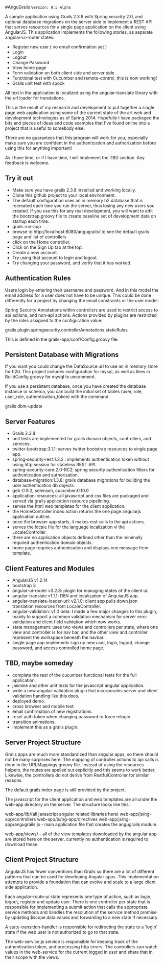 #AnguGrails
`Version: 0.5 Alpha`

A sample application using Grails 2.3.8 with Spring security 2.0, and optional database migrations on the server side to implement a REST API
that serves resources for a single page application on the client using AngularJS. This application implements the following
stories, as separate angular-ui-router states:

  * Register new user ( no email confirmation yet )
  * Login
  * Logout
  * Change Password
  * View home page
  * Form validation on both client side and server side.
  * Functional test with Cucumber and remote-control, this is now working!
  * Grails unit test with spock

All text in the application is localized using the angular-translate library with the url loader for
translations. 

This is the result of my research and development to put together a single page web application using some of the current
state of the art web and development technologies as of Spring 2014. Hopefully I have packaged the bits and pieces of
ideas and code examples that I've found online into a project that is useful to somebody else.


There are no guarantees that this program will work for you, especially make sure you are confident in the authentication and authorization 
before using this for anything important!

As I have time, or if I have time, I will implement the TBD section. Any feedback is welcome.


Try it out
-----------

  * Make sure you have grails 2.3.8 installed and working locally.
  * Clone this github project to your local environment.
  * The default configuration uses an in memory h2 database that is recreated each time you run the server,
    thus losing any new users you created. If you use this for any real development, you will want to edit
    the bootstrap.groovy file to create baseline set of development data on startup each time.
  * grails run-app
  * browse to http://localhost:8080/angugrails/ to see the default grails page and list of controllers
  * click on the Home controller.
  * Click on the Sign Up tab at the top.
  * Create a new account.
  * Try using that account to login and logout.
  * Try changing your password, and verify that it has worked.


Authentication Rules
--------------------

Users login by entering their username and password. And in this model the email address for a user does not have
to be unique. This could be done differently for a project by changing the email constraints or the user model.

Spring Security Annotations within controllers are used to restrict access to api actions, and non-api actions.
Actions provided by plugins are restricted by the roles assigned to the configuration value:

grails.plugin.springsecurity.controllerAnnotations.staticRules

This is defined in the grails-app/conf/Config.groovy file.


Persistent Database with Migrations
-----------------------------------

If you want you could change the DataSource url to use an in memory store for h2d. This project includes configuration
for mysql, as well as lines in BuildConfig.groovy for mysql to uncomment.

If you use a persistent database, once you have created the database instance or schema, you can build the
initial set of tables (user, role, user_role, authentication_token) with the command:

grails dbm-update



Server Features
----------------

  * Grails 2.3.8
  * unit tests are implemented for grails domain objects, controllers, and services.
  * twitter-bootstrap:3.1.1: serves twitter bootstrap resources to single page app.
  * spring-security-rest:1.3.2 : implements authentication token without using http session for stateless REST API.
  * spring-security-core:2.0-RC2: spring security authentication filters for authentication and authorization.
  * database-migration:1.3.8: grails database migrations for building the user authentication db objects.
  * geb-0.9.2, selenium, cucumber:0.10.0
  * application-resources: all javascript and css files are packaged and served via grails application resource pipelining.
  * serves the html web templates for the client application.
  * the HomeController index action returns the one page angularjs application outline.
  * once the browser app starts, it makes rest calls to the api actions.
  * serves the locale file for the language localization vi the LocaleController.
  * there are no application objects defined other than the minimally required authentication domain objects.
  * home page requires authentication and displays one message from template.


Client Features and Modules
---------------------------

  * AngularJS v1.2.14
  * bootstrap 3
  * angular-ui-router v0.2.8: plugin for managing states of the client ui.
  * angular-translate v1.1.1: I18N and localization of AngularJS app.
  * angular-translate-loader-url: v2.1.0: client app pulls down json translation resources from LocaleController.
  * angular-validation: v1.0 beta: I made a few major changes to this plugin, mainly to support a common validation mechanism
                        for server error validation and client field validation which now works.
  * state management: uses two views and controllers per state, where one view and controller is for nav bar,
                      and the other view and controller represent the workspace beneath the navbar.
  * single page app implements sign up new user, login, logout, change password,
    and access controlled home page.

TBD, maybe someday
------------------

  * complete the rest of the cucumber functional tests for the full application.
  * jasmine and other unit tests for the javascript angular application.
  * write a new angular-validation plugin that incorporates server and client validation handling like this does. 
  * deployed demo.
  * cross browser and mobile test.
  * email confirmation of new registrations.
  * reset auth token when changing password to force relogin.
  * transition animations.
  * implement this as a grails plugin.


Server Project Structure
------------------------

Grails apps are much more standardized than angular apps, so there should not be
many surprises here. The mapping of controller actions to api calls is done in the
URLMappings.groovy file. Instead of using the resources helpers, the routes are
spelled out explicitly and this seems to work better. Likewise, the controllers do not derive from RestfulController
for similar reasons.

The default grails index page is still provided by the project.

The javascript for the client application and web templates are all under the web-app
directory on the server. The structure looks like this:


web-app/lib/(all javascript angular related libraries here)
web-app/js/ng-app/controllers
web-app/js/ng-app/directives
web-app/js/ng-app/angugrails.js - main application file that creates the angugrails module.

web-app/views/ - all of the view templates downloaded by the angular app are stored here on
   the server. currently no authentication is required to download these.


Client Project Structure
------------------------

AngularJS has fewer conventions than Grails so there are a lot of different patterns
that can be used for developing Angular apps. This implementation attempts to provide
a foundation that can evolve and scale to a large client side application.

Each angular-route-ui state represents one type of action, such as login, logout,
register and update user. There is one controller per state that is responsible
for implementing a submit action that calls the appropriate service methods and
handles the resolution of the service method promise by updating $scope.data values
and forwarding to a new state if necessary.

A state-transition-handler is responsible for redirecting the state to a 'login' state
if the web user is not authorized to go to that state.


The web-service.js service is responsible for keeping track of the authentication
token, and processing http errors. The controllers can watch values in the web-service for
the current logged in user and share that in their scope with the views.








